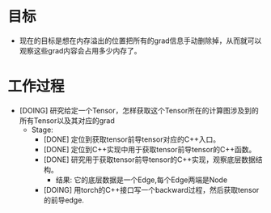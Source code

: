 # 目标
- 现在的目标是想在内存溢出的位置把所有的grad信息手动删除掉，从而就可以观察这些grad内容会占用多少内存了。

# 工作过程
- [DOING] 研究给定一个Tensor，怎样获取这个Tensor所在的计算图涉及到的所有Tensor以及其对应的grad
	- Stage:
		- [DONE] 定位到获取tensor前导tensor对应的C++入口。
		- [DONE] 定位到C++实现中用于获取tensor前导tensor的C++函数。
		- [DONE] 研究用于获取tensor前导tensor的C++实现，观察底层数据结构。
			- 结果: 它的底层数据是一个Edge,每个Edge两端是Node
		- [DOING] 用torch的C++接口写一个backward过程，然后获取tensor的前导edge.